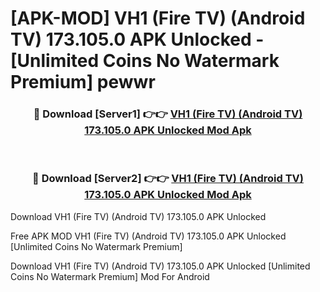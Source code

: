 # [APK-MOD] VH1 (Fire TV) (Android TV) 173.105.0 APK Unlocked - [Unlimited Coins No Watermark Premium] pewwr



<div align="center">
<h3>🔴 Download [Server1] 👉👉 <a href="https://momento.my/?title=VH1_(Fire_TV)_(Android_TV)_173.105.0_APK_Unlocked">VH1 (Fire TV) (Android TV) 173.105.0 APK Unlocked Mod Apk</a></h3><br>

<h3>🔴 Download [Server2] 👉👉 <a href="https://momento.my/?title=VH1_(Fire_TV)_(Android_TV)_173.105.0_APK_Unlocked">VH1 (Fire TV) (Android TV) 173.105.0 APK Unlocked Mod Apk</a></h3>
</div>



Download VH1 (Fire TV) (Android TV) 173.105.0 APK Unlocked 

Free APK MOD VH1 (Fire TV) (Android TV) 173.105.0 APK Unlocked [Unlimited Coins No Watermark Premium]

Download VH1 (Fire TV) (Android TV) 173.105.0 APK Unlocked [Unlimited Coins No Watermark Premium] Mod For Android
